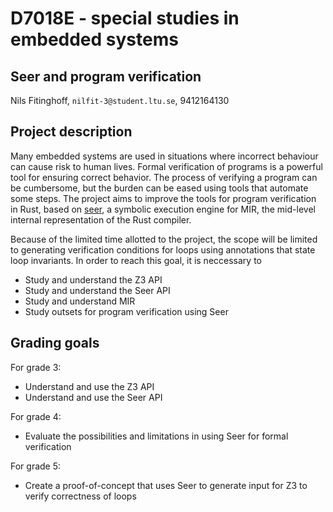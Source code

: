 # D7018E - special studies in embedded systems
## Seer and program verification
Nils Fitinghoff, `nilfit-3@student.ltu.se`, 9412164130
## Project description
Many embedded systems are used in situations where incorrect behaviour can cause risk to human lives. Formal verification of programs is a powerful tool for ensuring correct behavior. The process of verifying a program can be cumbersome, but the burden can be eased using tools that automate some steps. The project aims to improve the tools for program verification in Rust, based on [seer](https://github.com/dwrensha/seer), a symbolic execution engine for MIR, the mid-level internal representation of the Rust compiler.

Because of the limited time allotted to the project, the scope will be limited to generating verification conditions for loops using annotations that state loop invariants. In order to reach this goal, it is neccessary to

* Study and understand the Z3 API
* Study and understand the Seer API
* Study and understand MIR
* Study outsets for program verification using Seer

## Grading goals
For grade 3:

* Understand and use the Z3 API
* Understand and use the Seer API

For grade 4:

* Evaluate the possibilities and limitations in using Seer for formal verification

For grade 5:

* Create a proof-of-concept that uses Seer to generate input for Z3 to verify correctness of loops
